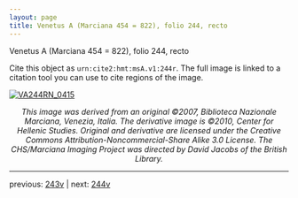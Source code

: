 ```yaml
---
layout: page
title: Venetus A (Marciana 454 = 822), folio 244, recto
---
```


Venetus A (Marciana 454 = 822), folio 244, recto

Cite this object as `urn:cite2:hmt:msA.v1:244r`.  The full image is linked to a citation tool you can use to cite regions of the image.

[![VA244RN_0415](http://www.homermultitext.org/iipsrv?IIIF=/project/homer/pyramidal/deepzoom/hmt/vaimg/2017a/VA244RN_0415.tif/full/800,/0/default.jpg)](http://www.homermultitext.org/ict2/?urn=urn:cite2:hmt:vaimg.2017a:VA244RN_0415) 

<p style="text-align: center; font-style: italic;">This image was derived from an original ©2007, Biblioteca Nazionale Marciana, Venezia, Italia. The derivative image is ©2010, Center for Hellenic Studies. Original and derivative are licensed under the Creative Commons Attribution-Noncommercial-Share Alike 3.0 License. The CHS/Marciana Imaging Project was directed by David Jacobs of the British Library.</p>

---

previous: [243v](../243v/) | next: [244v](../244v/)